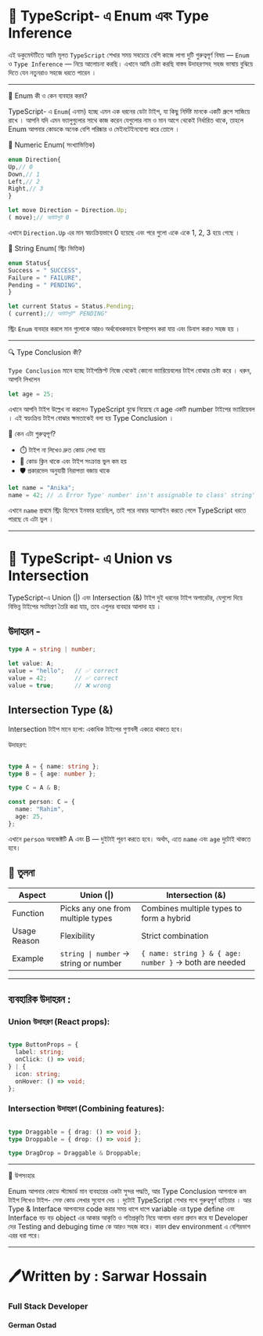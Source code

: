 # 📘 TypeScript- এ Enum এবং Type Inference

এই ডকুমেন্টটিতে আমি মূলত `TypeScript` শেখার সময় সবচেয়ে বেশি কাজে লাগা দুটি গুরুত্বপূর্ণ বিষয় — `Enum` ও `Type Inference` — নিয়ে আলোচনা করছি। এখানে আমি চেষ্টা করছি বাস্তব উদাহরণসহ সহজ ভাষায় বুঝিয়ে দিতে যেন নতুনরাও সহজে ধরতে পারেন ।

---

🎯 Enum কী ও কেন ব্যবহার করব?

TypeScript- এ `Enum`( এনাম) হচ্ছে এমন এক ধরনের ডেটা টাইপ, যা কিছু নির্দিষ্ট মানকে একটি গ্রুপে সাজিয়ে রাখে । আপনি যদি এমন ভ্যালুগুলোর সাথে কাজ করেন যেগুলোর নাম ও মান আগে থেকেই নির্ধারিত থাকে, তাহলে Enum আপনার কোডকে অনেক বেশি পরিষ্কার ও মেইনটেইনযোগ্য করে তোলে ।

🔢 Numeric Enum( সংখ্যাভিত্তিক)

```ts
enum Direction{
Up,// 0
Down,// 1
Left,// 2
Right,// 3
}

let move Direction = Direction.Up;
( move);// আউটপুট 0
```

এখানে `Direction.Up` এর মান স্বয়ংক্রিয়ভাবে 0 হয়েছে এবং পরে গুলো একে একে 1, 2, 3 হয়ে গেছে ।

🧵 String Enum( স্ট্রিং ভিত্তিক)

```ts
enum Status{
Success = " SUCCESS",
Failure = " FAILURE",
Pending = " PENDING",
}

let current Status = Status.Pending;
( current);// আউটপুট" PENDING"
```

স্ট্রিং `Enum` ব্যবহার করলে মান গুলোকে আরও অর্থবোধকভাবে উপস্থাপন করা যায় এবং ডিবাগ করাও সহজ হয় ।

---

🔍 Type Conclusion কী?

`Type Conclusion` মানে হচ্ছে টাইপস্ক্রিপ্ট নিজে থেকেই কোনো ভ্যারিয়েবলের টাইপ বোঝার চেষ্টা করে । ধরুন, আপনি লিখলেন

```ts
let age = 25;
```

এখানে আপনি টাইপ উল্লেখ না করলেও TypeScript বুঝে নিয়েছে যে age একটি number টাইপের ভ্যারিয়েবল । এই স্বয়ংক্রিয় টাইপ বোঝার ক্ষমতাকেই বলা হয় Type Conclusion ।

🤔 কেন এটা গুরুত্বপূর্ণ?

- ⏱️ টাইপ না লিখেও দ্রুত কোড লেখা যায়
- 🧠 কোড ক্লিন থাকে এবং টাইপ সংক্রান্ত ভুল কম হয়
- 🛡️ প্রকারভেদ অনুযায়ী নিরাপত্তা বজায় থাকে

```ts
let name = "Anika";
name = 42; // ⚠️ Error Type' number' isn't assignable to class' string'
```

এখানে `name` প্রথমে স্ট্রিং হিসেবে ইনফার হয়েছিল, তাই পরে নাম্বার অ্যাসাইন করতে গেলে TypeScript ধরতে পারছে যে এটা ভুল । 

---


# 📘 TypeScript- এ Union vs Intersection

TypeScript-এ Union (|) এবং Intersection (&) টাইপ দুই ধরনের টাইপ অপারেটর, যেগুলো দিয়ে বিভিন্ন টাইপের সংমিশ্রণ তৈরি করা যায়, তবে এগুলর ব্যবহার আলাদা হয় ।

## উদাহরন -
```ts
type A = string | number;

let value: A;
value = "hello";   // ✅ correct
value = 42;        // ✅ correct
value = true;      // ❌ wrong
```

## Intersection Type (&)
Intersection টাইপ মানে হলো: একাধিক টাইপের গুণাবলী একত্রে থাকতে হবে।

উদাহরণ:
```ts

type A = { name: string };
type B = { age: number };

type C = A & B;

const person: C = {
  name: "Rahim",
  age: 25,
};
```
এখানে `person` অবজেক্টটি A এবং B — দুইটাই পূরণ করতে হবে। অর্থাৎ, এতে `name` এবং `age` দুটোই থাকতে হবে।


## 🔁 তুলনা

| Aspect        | Union (\|)                           | Intersection (&)                                        |
|---------------|--------------------------------------|---------------------------------------------------------|
| Function      | Picks any one from multiple types    | Combines multiple types to form a hybrid                |
| Usage Reason  | Flexibility                          | Strict combination                                      |
| Example       | `string \| number` → string or number | `{ name: string } & { age: number }` → both are needed |






---
## ব্যবহারিক উদাহরন :

### Union উদাহরণ (React props):
```ts

type ButtonProps = {
  label: string;
  onClick: () => void;
} | {
  icon: string;
  onHover: () => void;
};
```
### Intersection উদাহরণ (Combining features):
```ts

type Draggable = { drag: () => void };
type Droppable = { drop: () => void };

type DragDrop = Draggable & Droppable;
```
---


🧾 উপসংহার

Enum আপনার কোডে স্ট্যান্ডার্ড মান ব্যবহারের একটা সুন্দর পদ্ধতি, আর Type Conclusion আপনাকে কম টাইপ লিখেও টাইপ- সেফ কোড লেখার সুযোগ দেয় । দুটোই TypeScript শেখার পথে গুরুত্বপূর্ণ হাতিয়ার । আর Type & Interface আপনাদের code করার সময় ধাপে ধাপে variable এর type define এবং Interface বড় বড় object এর আকার আকৃতি ও গতিপ্রকৃতি নিয়ে আগাম ধারনা প্রদান করে যা Developer দের Testing and debuging time কে আরও সহজ করে। কারন dev environment এ বেশিরভাগ এরর ধরা পরে।

---


# 🖊️Written by : Sarwar Hossain
  ### Full Stack Developer
  #### German Ostad


